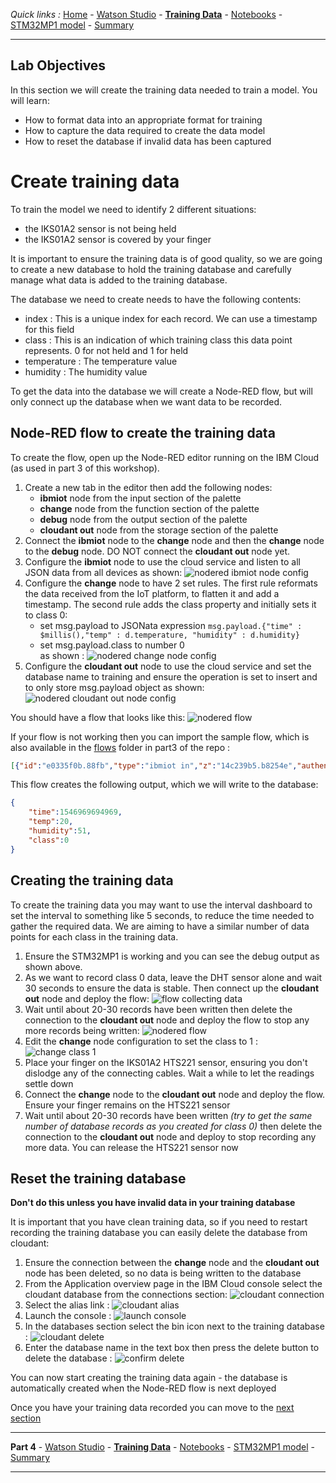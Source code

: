 *Quick links :*
[Home](/README.md) - [Watson Studio](STUDIO.md) - [**Training Data**](TRAINING.md) - [Notebooks](JUPYTER.md) - [STM32MP1 model](MODEL.md) - [Summary](SUMMARY.md)
***

## Lab Objectives

In this section we will create the training data needed to train a model.  You will learn:

- How to format data into an appropriate format for training
- How to capture the data required to create the data model
- How to reset the database if invalid data has been captured

# Create training data

To train the model we need to identify 2 different situations:

- the IKS01A2 sensor is not being held
- the IKS01A2 sensor is covered by your finger

It is important to ensure the training data is of good quality, so we are going to create a new database to hold the training database and carefully manage what data is added to the training database.

The database we need to create needs to have the following contents:

- index : This is a unique index for each record.  We can use a timestamp for this field
- class : This is an indication of which training class this data point represents.  0 for not held and 1 for held
- temperature : The temperature value
- humidity : The humidity value

To get the data into the database we will create a Node-RED flow, but will only connect up the database when we want data to be recorded.

## Node-RED flow to create the training data

To create the flow, open up the Node-RED editor running on the IBM Cloud (as used in part 3 of this workshop).

1. Create a new tab in the editor then add the following nodes:
   - **ibmiot** node from the input section of the palette
   - **change** node from the function section of the palette
   - **debug** node from the output section of the palette
   - **cloudant out** node from the storage section of the palette
2. Connect the **ibmiot** node to the **change** node and then the **change** node to the **debug** node.  DO NOT connect the **cloudant out** node yet.
3. Configure the **ibmiot** node to use the cloud service and listen to all JSON data from all devices as shown: ![nodered ibmiot node config](screenshots/nr-ibmiot-config.png)
4. Configure the **change** node to have 2 set rules.  The first rule reformats the data received from the IoT platform, to flatten it and add a timestamp.  The second rule adds the class property and initially sets it to class 0:
   - set msg.payload to JSONata expression ```msg.payload.{"time" : $millis(),"temp" : d.temperature, "humidity" : d.humidity}```
   - set msg.payload.class to number 0  
   as shown : ![nodered change node config](screenshots/nr-change-config.png)
5. Configure the **cloudant out** node to use the cloud service and set the database name to training and ensure the operation is set to insert and to only store msg.payload object as shown: ![nodered cloudant out node config](screenshots/nr-cloudant-config.png)

You should have a flow that looks like this: ![nodered flow](screenshots/nr-flow.png)

If your flow is not working then you can import the sample flow, which is also available in the [flows](flows) folder in part3 of the repo :

```JSON
[{"id":"e0335f0b.88fb","type":"ibmiot in","z":"14c239b5.b8254e","authentication":"boundService","apiKey":"","inputType":"evt","logicalInterface":"","ruleId":"","deviceId":"STM32MP1-Edge001","applicationId":"","deviceType":"STM32MP1","eventType":"+","commandType":"","format":"json","name":"IBM IoT","service":"registered","allDevices":false,"allApplications":"","allDeviceTypes":false,"allLogicalInterfaces":"","allEvents":true,"allCommands":"","allFormats":"","qos":0,"x":90,"y":120,"wires":[["a4397b6e.9bf3"]]},{"id":"a4397b6e.9bf3","type":"change","z":"14c239b5.b8254e","name":"Training","rules":[{"t":"set","p":"payload","pt":"msg","to":"msg.payload.{\"time\" : $millis(), \"temp\" : d.temperature, \"humidity\" : d.humidity} ","tot":"jsonata"},{"t":"set","p":"payload.class","pt":"msg","to":"0","tot":"num"}],"action":"","property":"","from":"","to":"","reg":false,"x":260,"y":120,"wires":[["6e48cbde.2e7504"]]},{"id":"6e48cbde.2e7504","type":"debug","z":"14c239b5.b8254e","name":"","active":true,"tosidebar":true,"console":false,"tostatus":false,"complete":"false","x":450,"y":140,"wires":[]},{"id":"1538ce33.2ae0e2","type":"cloudant out","z":"14c239b5.b8254e","name":"","cloudant":"","database":"training","service":"","payonly":true,"operation":"insert","x":440,"y":100,"wires":[]}]
```

This flow creates the following output, which we will write to the database:

```JSON
{
    "time":1546969694969,
    "temp":20,
    "humidity":51,
    "class":0
}
```

## Creating the training data

To create the training data you may want to use the interval dashboard to set the interval to something like 5 seconds, to reduce the time needed to gather the required data.  We are aiming to have a similar number of data points for each class in the training data.

1. Ensure the STM32MP1 is working and you can see the debug output as shown above.
2. As we want to record class 0 data, leave the DHT sensor alone and wait 30 seconds to ensure the data is stable.  Then connect up the **cloudant out** node and deploy the flow: ![flow collecting data](screenshots/nr-flow-collecting.png)
3. Wait until about 20-30 records have been written then delete the connection to the **cloudant out** node and deploy the flow to stop any more records being written: ![nodered flow](screenshots/nr-flow-not-collecting.png)
4. Edit the **change** node configuration to set the class to 1 : ![change class 1](screenshots/nr-change-class-1.png)
5. Place your finger on the IKS01A2 HTS221 sensor, ensuring you don't dislodge any of the connecting cables.  Wait a while to let the readings settle down
6. Connect the **change** node to the **cloudant out** node and deploy the flow.  Ensure your finger remains on the HTS221 sensor
7. Wait until about 20-30 records have been written *(try to get the same number of database records as you created for class 0)* then delete the connection to the **cloudant out** node and deploy to stop recording any more data.  You can release the HTS221 sensor now

## Reset the training database

**Don't do this unless you have invalid data in your training database**

It is important that you have clean training data, so if you need to restart recording the training database you can easily delete the database from cloudant:

1. Ensure the connection between the **change** node and the **cloudant out** node has been deleted, so no data is being written to the database
2. From the Application overview page in the IBM Cloud console select the cloudant database from the connections section: ![cloudant connection](screenshots/connections-cloudant.png)
3. Select the alias link : ![cloudant alias](screenshots/cloudant-alias.png)
4. Launch the console : ![launch console](screenshots/cloudant-launch.png)
5. In the databases section select the bin icon next to the training database : ![cloudant delete](screenshots/cloudant-delete.png)
6. Enter the database name in the text box then press the delete button to delete the database : ![confirm delete](screenshots/cloudant-confirm-delete.png)

You can now start creating the training data again - the database is automatically created when the Node-RED flow is next deployed

Once you have your training data recorded you can move to the [next section](JUPYTER.md)
***
**Part 4** - [Watson Studio](STUDIO.md) - [**Training Data**](TRAINING.md) - [Notebooks](JUPYTER.md) - [STM32MP1 model](MODEL.md) - [Summary](SUMMARY.md)
***
